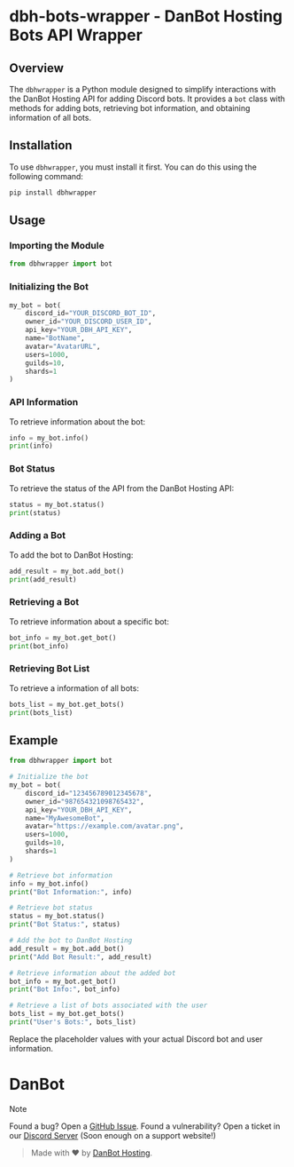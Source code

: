 # dbh-bots-wrapper - DanBot Hosting Bots API Wrapper

## Overview

The `dbhwrapper` is a Python module designed to simplify interactions with the DanBot Hosting API for adding Discord bots. It provides a `bot` class with methods for adding bots, retrieving bot information, and obtaining information of all bots.

## Installation

To use `dbhwrapper`, you must install it first. You can do this using the following command:

```bash
pip install dbhwrapper
```

## Usage

### Importing the Module

```python
from dbhwrapper import bot
```

### Initializing the Bot

```python
my_bot = bot(
    discord_id="YOUR_DISCORD_BOT_ID",
    owner_id="YOUR_DISCORD_USER_ID",
    api_key="YOUR_DBH_API_KEY",
    name="BotName",
    avatar="AvatarURL",
    users=1000,
    guilds=10,
    shards=1
)
```

### API Information

To retrieve information about the bot:

```python
info = my_bot.info()
print(info)
```

### Bot Status

To retrieve the status of the API from the DanBot Hosting API:

```python
status = my_bot.status()
print(status)
```

### Adding a Bot

To add the bot to DanBot Hosting:

```python
add_result = my_bot.add_bot()
print(add_result)
```

### Retrieving a Bot

To retrieve information about a specific bot:

```python
bot_info = my_bot.get_bot()
print(bot_info)
```

### Retrieving Bot List

To retrieve a information of all bots:

```python
bots_list = my_bot.get_bots()
print(bots_list)
```

## Example

```python
from dbhwrapper import bot

# Initialize the bot
my_bot = bot(
    discord_id="123456789012345678",
    owner_id="987654321098765432",
    api_key="YOUR_DBH_API_KEY",
    name="MyAwesomeBot",
    avatar="https://example.com/avatar.png",
    users=1000,
    guilds=10,
    shards=1
)

# Retrieve bot information
info = my_bot.info()
print("Bot Information:", info)

# Retrieve bot status
status = my_bot.status()
print("Bot Status:", status)

# Add the bot to DanBot Hosting
add_result = my_bot.add_bot()
print("Add Bot Result:", add_result)

# Retrieve information about the added bot
bot_info = my_bot.get_bot()
print("Bot Info:", bot_info)

# Retrieve a list of bots associated with the user
bots_list = my_bot.get_bots()
print("User's Bots:", bots_list)
```

Replace the placeholder values with your actual Discord bot and user information.


# DanBot

> [!NOTE]
> Found a bug? Open a [GitHub Issue](https://github.com/DanBot-Hosting/DBH-BOT-API/issues/new). Found a vulnerability? Open a ticket in our [Discord Server](https://discord.gg/dbh) (Soon enough on a support website!)

> Made with ❤️ by [DanBot Hosting](https://danbot.host).
